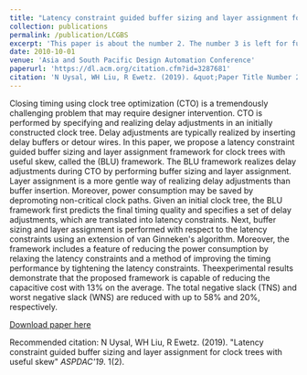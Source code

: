 ```yaml
---
title: "Latency constraint guided buffer sizing and layer assignment for clock trees with useful skew"
collection: publications
permalink: /publication/LCGBS
excerpt: 'This paper is about the number 2. The number 3 is left for future work.'
date: 2010-10-01
venue: 'Asia and South Pacific Design Automation Conference'
paperurl: 'https://dl.acm.org/citation.cfm?id=3287681'
citation: 'N Uysal, WH Liu, R Ewetz. (2019). &quot;Paper Title Number 2.&quot; <i>Journal 1</i>. 1(2).'
---
```

Closing timing using clock tree optimization (CTO) is a tremendously challenging problem that may require designer intervention. CTO is performed by specifying and realizing delay adjustments in an initially constructed clock tree. Delay adjustments are typically realized by inserting delay buffers or detour wires. In this paper, we propose a latency constraint guided buffer sizing and layer assignment framework for clock trees with useful skew, called the (BLU) framework. The BLU framework realizes delay adjustments during CTO by performing buffer sizing and layer assignment. Layer assignment is a more gentle way of realizing delay adjustments than buffer insertion. Moreover, power consumption may be saved by depromoting non-critical clock paths. Given an initial clock tree, the BLU framework first predicts the final timing quality and specifies a set of delay adjustments, which are translated into latency constraints. Next, buffer sizing and layer assignment is performed with respect to the latency constraints using an extension of van Ginneken's algorithm. Moreover, the framework includes a feature of reducing the power consumption by relaxing the latency constraints and a method of improving the timing performance by tightening the latency constraints. Theexperimental results demonstrate that the proposed framework is capable of reducing the capacitive cost with 13% on the average. The total negative slack (TNS) and worst negative slack (WNS) are reduced with up to 58% and 20%, respectively.

[Download paper here](https://dl.acm.org/citation.cfm?id=3287681)

Recommended citation: N Uysal, WH Liu, R Ewetz. (2019). "Latency constraint guided buffer sizing and layer assignment for clock trees with useful skew" <i>ASPDAC'19</i>. 1(2).

